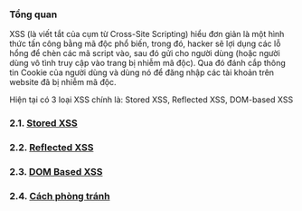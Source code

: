 ### **Tổng quan**

XSS (là viết tắt của cụm từ Cross-Site Scripting) hiểu đơn giản là một hình thức tấn công bằng mã độc phổ biến, trong đó, hacker sẽ lợi dụng các lỗ hổng để chèn các mã script vào, sau đó gửi cho người dùng (hoặc người dùng vô tình truy cập vào trang bị nhiễm mã độc). Qua đó đánh cắp thông tin Cookie của người dùng và dùng nó để đăng nhập các tài khoản trên website đã bị nhiễm mã độc.

Hiện tại có 3 loại XSS chính là: Stored XSS, Reflected XSS, DOM-based XSS

### **2.1. [Stored XSS](./2.1-storedXSS.md)** 

### **2.2. [Reflected XSS](./2.2-reflectedXSS.md)**

### **2.3. [DOM Based XSS](./2.3-domBasedXSS.md)**

### **2.4. [Cách phòng tránh](./2.4-Solution.md)**


